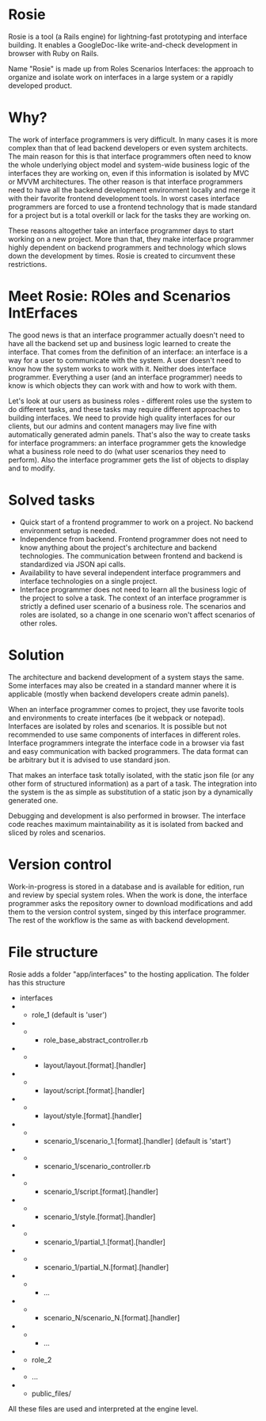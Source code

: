 # Rosie
Rosie is a tool (a Rails engine) for lightning-fast prototyping and interface building.
It enables a GoogleDoc-like write-and-check development in browser with Ruby on Rails.

Name "Rosie" is made up from Roles Scenarios Interfaces: the approach to organize and
isolate work on interfaces in a large system or a rapidly developed product.

# Why?
The work of interface programmers is very difficult.
In many cases it is more complex than that of lead backend developers or even system architects.
The main reason for this is that interface programmers often need to know the whole
underlying object model and system-wide business logic of the interfaces they are working on,
even if this information is isolated by MVC or MVVM architectures.
The other reason is that interface programmers need to have all the backend development
environment locally and merge it with their favorite frontend development tools. In worst cases
interface programmers are forced to use a frontend technology that is made standard for a project
but is a total overkill or lack for the tasks they are working on.

These reasons altogether take an interface programmer days to start working on a new project.
More than that, they make interface programmer highly dependent on backend programmers and technology
which slows down the development by times.
Rosie is created to circumvent these restrictions.

# Meet Rosie: ROles and Scenarios IntErfaces
The good news is that an interface programmer actually doesn't need to have all the
backend set up and business logic learned to create the interface.
That comes from the definition of an interface: an interface is a way for a user to communicate with the system.
A user doesn't need to know how the system works to work with it. Neither does interface programmer.
Everything a user (and an interface programmer) needs to know is which objects they can work with and
how to work with them.

Let's look at our users as business roles - different roles use the system to do different tasks,
and these tasks may require different approaches to building interfaces. We need to provide high quality interfaces
for our clients, but our admins and content managers may live fine with automatically generated admin panels.
That's also the way to create tasks for interface programmers: an interface programmer gets
the knowledge what a business role need to do (what user scenarios they need to perform).
Also the interface programmer gets the list of objects to display and to modify.

# Solved tasks
- Quick start of a frontend programmer to work on a project. No backend environment setup is needed.
- Independence from backend. Frontend programmer does not need to know anything about the project's
architecture and backend technologies. The communication between frontend and backend is standardized via JSON api calls.
- Availability to have several independent interface programmers and interface technologies on a single project.
- Interface programmer does not need to learn all the business logic of the project to solve a task. The context of an interface programmer is strictly a defined user scenario of a business role. The scenarios and roles are isolated, so a change in one scenario won't affect scenarios of other roles.

# Solution
The architecture and backend development of a system stays the same. Some interfaces may also be created in a
standard manner where it is applicable (mostly when backend developers create admin panels).

When an interface programmer comes to project, they use favorite tools and environments to create interfaces (be it webpack or notepad).
Interfaces are isolated by roles and scenarios. It is possible but not recommended to use same components of interfaces in different roles.
Interface programmers integrate the interface code in a browser via fast and easy communication with backed programmers. The data format can be arbitrary but it is advised to use standard json.

That makes an interface task totally isolated, with the static json file (or any other form of structured information) as a part of a task. The integration into the system is the as simple as substitution of a static json by a dynamically generated one.

Debugging and development is also performed in browser.
The interface code reaches maximum maintainability as it is isolated from backed and sliced by roles and scenarios.

# Version control
Work-in-progress is stored in a database and is available for edition, run and review by special system roles.
When the work is done, the interface programmer asks the repository owner to download modifications and add them to the version control system, singed by this interface programmer. The rest of the workflow is the same as with backend development.

# File structure
Rosie adds a folder "app/interfaces" to the hosting application. The folder has this structure
- interfaces
- - role_1 (default is 'user')
- - - role_base_abstract_controller.rb
- - - layout/layout.[format].[handler]
- - - layout/script.[format].[handler]
- - - layout/style.[format].[handler]
- - - scenario_1/scenario_1.[format].[handler] (default is 'start')
- - - scenario_1/scenario_controller.rb
- - - scenario_1/script.[format].[handler]
- - - scenario_1/style.[format].[handler]
- - - scenario_1/partial_1.[format].[handler]
- - - scenario_1/partial_N.[format].[handler]
- - - ...
- - - scenario_N/scenario_N.[format].[handler]
- - - ...
- - role_2
- - ...
- - public_files/

All these files are used and interpreted at the engine level.

